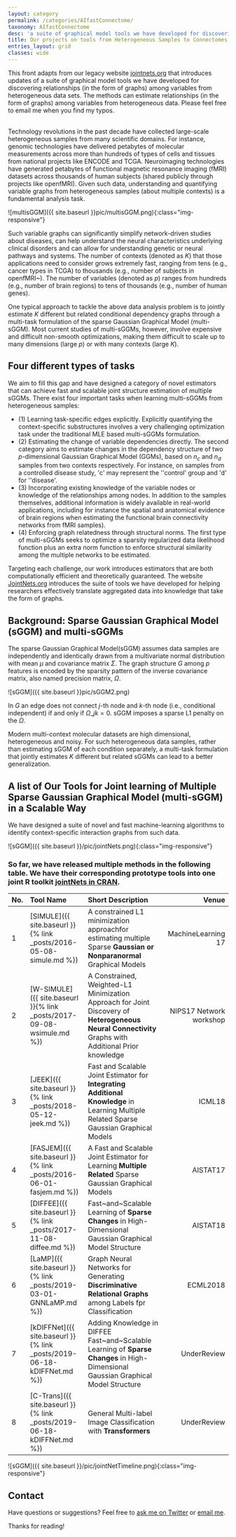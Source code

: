 ```yaml
---
layout: category
permalink: /categories/AIfastConnectome/
taxonomy: AIfastConnectome
desc: 'a suite of graphical model tools we have developed for discovering connectomes from samples.'
title: Our projects on tools from Heterogeneous Samples to Connectomes
entries_layout: grid
classes: wide
---
```



 <div>   This front adapts from our legacy website  <a href="http://jointnets.org/">jointnets.org</a> that introduces updates of a suite of graphical model tools we have developed for discovering relationships (in the form of graphs) among variables from heterogeneous data sets. The methods can estimate relationships (in the form of graphs) among variables from heterogeneous data. Please feel free to email me when you find my typos. </div>


<br>

Technology revolutions in the past decade have collected large-scale heterogeneous samples from many scientific domains. For instance, genomic technologies have delivered petabytes of molecular measurements across more than hundreds of types of cells and tissues from national projects like ENCODE and TCGA. Neuroimaging technologies have generated petabytes of functional magnetic resonance imaging (fMRI) datasets across thousands of human subjects (shared publicly through projects like openfMRI). Given such data, understanding and quantifying variable graphs from heterogeneous samples (about multiple contexts) is a fundamental analysis task. 

![multisGGM]({{ site.baseurl }}pic/multisGGM.png){:class="img-responsive"}

Such variable graphs can significantly simplify network-driven studies about diseases, can help understand the neural characteristics underlying clinical disorders and can allow for understanding genetic or neural pathways and systems.  The number of contexts (denoted as $K$) that those applications need to consider grows extremely fast, ranging from tens (e.g., cancer types in TCGA) to thousands (e.g., number of subjects in openfMRI~). The number of variables (denoted as $p$) ranges from hundreds (e.g., number of brain regions) to tens of thousands (e.g., number of human genes). 


One typical approach to tackle the above data analysis problem is to jointly estimate $K$ different but related conditional dependency graphs 
through a multi-task formulation of the sparse Gaussian Graphical Model 
(multi-sGGM). 
Most current studies of multi-sGGMs, however, involve expensive and difficult non-smooth optimizations, making them difficult to scale up to many dimensions (large $p$) or with many contexts (large $K$). 

## Four different types of tasks 

We aim to fill this gap and have designed a category of novel estimators that can achieve fast and scalable joint structure estimation of multiple sGGMs. There exist four important tasks when learning multi-sGGMs from heterogeneous samples: 

- (1) Learning task-specific edges explicitly. Explicitly quantifying the context-specific substructures involves a very challenging optimization task under the traditional MLE based multi-sGGMs formulation. 
- (2) Estimating the change of variable dependencies directly. The second category aims to estimate changes in
the dependency structure of two $p$-dimensional Gaussian Graphical Model (GGMs), based on $n_c$ and $n_d$ samples from two contexts respectively. For instance, on samples from a controlled disease study, 'c' may represent the ''control' group and 'd' for ''disease'. 
- (3) Incorporating existing knowledge of the variable nodes or knowledge of the relationships among nodes. In addition to the samples themselves, additional information is widely available in real-world applications, including for instance the spatial and anatomical evidence of brain regions when estimating the functional brain connectivity networks from fMRI samples). 
- (4) Enforcing graph relatedness through structural norms. The first type of multi-sGGMs seeks to optimize a sparsity regularized data likelihood function plus an extra norm function to enforce structural similarity among the multiple networks to be estimated. 


Targeting each challenge, our work introduces estimators that are both computationally efficient and theoretically guaranteed.  The website [JointNets.org](http://jointnets.org/) introduces the suite of tools we have developed for helping researchers effectively translate aggregated data into knowledge that take the form of graphs. 



## Background: Sparse Gaussian Graphical Model (sGGM) and multi-sGGMs

The sparse Gaussian Graphical Model(sGGM) assumes data samples are independently and identically
drawn from  a multivariate normal distribution with  mean $\mu$ and covariance matrix $\Sigma$.  The graph structure $G$ among $p$ features is encoded by the sparsity pattern of the inverse covariance matrix, also named precision
matrix, $\Omega$.

![sGGM]({{ site.baseurl }}pic/sGGM2.png)

In $G$ an edge does not connect $j$-th node and $k$-th node (i.e., conditional independent) if and only if $\Omega\_{jk} = 0$. sGGM imposes a sparse L1 penalty on the $\Omega$.


Modern multi-context molecular datasets are high dimensional, heterogeneous and noisy. For such heterogeneous data samples, rather than estimating sGGM of each condition separately, a multi-task formulation that jointly estimates $K$ different but related sGGMs can lead to a better generalization.


## A list of Our Tools for Joint learning of Multiple Sparse Gaussian Graphical Model (multi-sGGM) in a Scalable Way


We have designed a suite of novel and fast machine-learning algorithms to identify context-specific interaction graphs from such data.


![sGGM]({{ site.baseurl }}/pic/jointNets.png){:class="img-responsive"}



### So far, we have released multiple methods in the following table. We have their corresponding prototype tools into one joint R toolkit [jointNets in CRAN](https://cran.r-project.org/web/packages/JointNets/index.html). 

 

| No. | Tool Name  |   Short Description | Venue |
| :--- | :----------- | :----------------- | ---------: |
| 1 | [SIMULE]({{ site.baseurl }}{% link _posts/2016-05-08-simule.md %}) | A constrained L1 minimization approachfor estimating multiple Sparse __**Gaussian or Nonparanormal**__ Graphical Models | MachineLearning 17 |
| 2 | [W-SIMULE]({{ site.baseurl }}{% link _posts/2017-09-08-wsimule.md %}) | A Constrained, Weighted-L1 Minimization Approach for Joint Discovery of __**Heterogeneous Neural Connectivity**__ Graphs with Additional Prior knowledge | NIPS17 Network workshop |
| 3 | [JEEK]({{ site.baseurl }}{% link _posts/2018-05-12-jeek.md %}) | Fast and Scalable Joint Estimator for __**Integrating Additional Knowledge**__ in Learning Multiple Related Sparse Gaussian Graphical Models | ICML18 |
| 4 | [FASJEM]({{ site.baseurl }}{% link _posts/2016-06-01-fasjem.md %})  | A Fast and Scalable Joint Estimator for Learning __**Multiple Related**__ Sparse Gaussian Graphical Models | AISTAT17 |
| 5 | [DIFFEE]({{ site.baseurl }}{% link _posts/2017-11-08-diffee.md %}) | Fast~and~Scalable Learning of __**Sparse Changes**__ in High-Dimensional Gaussian Graphical Model Structure | AISTAT18 |
| 6 | [LaMP]({{ site.baseurl }}{% link _posts/2019-03-01-GNNLaMP.md %}) | Graph Neural Networks for Generating __**Discriminative Relational Graphs**__ among Labels fpr Classification| ECML2018 |
| 7 | [kDIFFNet]({{ site.baseurl }}{% link _posts/2019-06-18-kDIFFNet.md %}) | Adding Knowledge in DIFFEE Fast~and~Scalable Learning of __**Sparse Changes**__ in High-Dimensional Gaussian Graphical Model Structure | UnderReview |
| 8 | [C-Trans]({{ site.baseurl }}{% link _posts/2019-06-18-kDIFFNet.md %}) |  General Multi-label Image Classification with  __**Transformers**__ | UnderReview |


![sGGM]({{ site.baseurl }}/pic/jointNetTimeline.png){:class="img-responsive"}


## Contact
Have questions or suggestions? Feel free to [ask me on Twitter](https://twitter.com/Qdatalab) or [email me](http://www.cs.virginia.edu/yanjun/).

Thanks for reading!


<!--
<hr>

<h1> Blog Posts </h1>

<hr>

<div class="posts">

  {% for post in site.posts  %}

  <div class="post">
    <h1 class="post-title">
      <a href="{{ site.baseurl }}{{ post.url }}">
        {{ post.title }}
      </a>
    </h1>

    <span class="post-date">{{ post.date | date_to_string }}</span>

    {{ post.content }}
  </div>
  {% endfor %}
</div>


<div class="posts">
  {% for post in paginator.posts %}
  <div class="post">
    <h1 class="post-title">
      <a href="{{ site.baseurl }}{{ post.url }}">
        {{ post.title }}
      </a>
    </h1>

    <span class="post-date">{{ post.date | date_to_string }}</span>

    {{ post.content }}
  </div>
  {% endfor %}
</div>

<div class="pagination">
  {% if paginator.next_page %}
    <a class="pagination-item older" href="{{ site.baseurl }}page{{paginator.next_page}}">Older</a>
  {% else %}
    <span class="pagination-item older">Older</span>
  {% endif %}
  {% if paginator.previous_page %}
    {% if paginator.page == 2 %}
      <a class="pagination-item newer" href="{{ site.baseurl }}">Newer</a>
    {% else %}
      <a class="pagination-item newer" href="{{ site.baseurl }}page{{paginator.previous_page}}">Newer</a>
    {% endif %}
  {% else %}
    <span class="pagination-item newer">Newer</span>
  {% endif %}
</div>
-->

